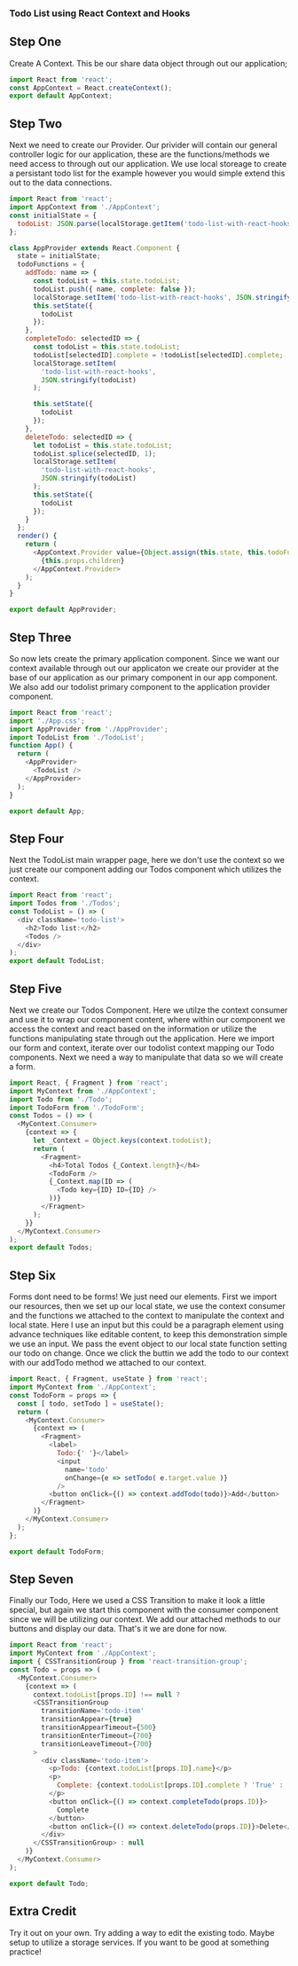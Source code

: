 ### Todo List using React Context and Hooks ###

## Step One ## 
Create A Context.
This be our share data object through out our application;

```JavaScript AppContext.js
import React from 'react';
const AppContext = React.createContext();
export default AppContext;
```

## Step Two ##
Next we need to create our Provider.
Our privider will contain our general controller logic for our application, these are the functions/methods we need access to through out our application. We use local storeage to create a persistant todo list for the example however you would simple extend this out to the data connections.

```JavaScript AppProvider.js
import React from 'react';
import AppContext from './AppContext';
const initialState = {
  todoList: JSON.parse(localStorage.getItem('todo-list-with-react-hooks')) || []
};

class AppProvider extends React.Component {
  state = initialState;
  todoFunctions = {
    addTodo: name => {
      const todoList = this.state.todoList;
      todoList.push({ name, complete: false });
      localStorage.setItem('todo-list-with-react-hooks', JSON.stringify(todoList));
      this.setState({
        todoList
      });
    },
    completeTodo: selectedID => {
      const todoList = this.state.todoList;
      todoList[selectedID].complete = !todoList[selectedID].complete;
      localStorage.setItem(
        'todo-list-with-react-hooks',
        JSON.stringify(todoList)
      );

      this.setState({
        todoList
      });
    },
    deleteTodo: selectedID => {
      let todoList = this.state.todoList;
      todoList.splice(selectedID, 1);
      localStorage.setItem(
        'todo-list-with-react-hooks',
        JSON.stringify(todoList)
      );
      this.setState({
        todoList
      });
    }
  };
  render() {
    return (
      <AppContext.Provider value={Object.assign(this.state, this.todoFunctions)}>
        {this.props.children}
      </AppContext.Provider>
    );
  }
}

export default AppProvider;
```

## Step Three ##
So now lets create the primary application component. Since we want our context available through out our applicaton we create our provider at the base of our application as our primary component in our app component. We also add our todolist primary component to the application provider component.

```JavaScript App.js
import React from 'react';
import './App.css';
import AppProvider from './AppProvider';
import TodoList from './TodoList';
function App() {
  return (
    <AppProvider>
      <TodoList />
    </AppProvider>
  );
}

export default App;
```

## Step Four ##
Next the TodoList main wrapper page, here we don't use the context so we just create our component adding our Todos component which utilizes the context.

```JavaScript TodoList.js
import React from 'react';
import Todos from './Todos';
const TodoList = () => (
  <div className='todo-list'>
    <h2>Todo list:</h2>
    <Todos />
  </div>
);
export default TodoList;
```
## Step Five ##
Next we create our Todos Component. Here we utilze the context consumer and use it to wrap our component content, where within our component we access the context and react based on the information or utilize the functions manipulating state through out the application. Here we import our form and context, iterate over our todolist context mapping our Todo components. Next we need a way to manipulate that data so we will create a form.

```JavaScript Todos.js
import React, { Fragment } from 'react';
import MyContext from './AppContext';
import Todo from './Todo';
import TodoForm from './TodoForm';
const Todos = () => (
  <MyContext.Consumer>
    {context => {
      let _Context = Object.keys(context.todoList);
      return (
        <Fragment>
          <h4>Total Todos {_Context.length}</h4>
          <TodoForm />
          {_Context.map(ID => (
            <Todo key={ID} ID={ID} />
          ))}
        </Fragment>
      );
    }}
  </MyContext.Consumer>
);
export default Todos;
```
## Step Six ##
Forms dont need to be forms! We just need our elements.
First we import our resources, then we set up our local state, we use the context consumer and the functions we attached to the context to manipulate the context and local state. Here I use an input but this could be a paragraph element using advance techniques like editable content, to keep this demonstration simple we use an input. We pass the event object to our local state function setting our todo on change. Once we click the buttin we add the todo to our context with our addTodo method we attached to our context.

```JavaScript TodoForm.js
import React, { Fragment, useState } from 'react';
import MyContext from './AppContext';
const TodoForm = props => {
  const [ todo, setTodo ] = useState();
  return (
    <MyContext.Consumer>
      {context => (
        <Fragment>
          <label>
            Todo:{' '}</label>
            <input
              name='todo'
              onChange={e => setTodo( e.target.value )}
            />          
          <button onClick={() => context.addTodo(todo)}>Add</button>
        </Fragment>
      )}
    </MyContext.Consumer>
  );
};

export default TodoForm;
```
## Step Seven ##
Finally our Todo, Here we used a CSS Transition to make it look a little special, but again we start this component with the consumer component since we will be utilizing our context. We add our attached methods to our buttons and display our data. That's it we are done for now.

```JavaScript
import React from 'react';
import MyContext from './AppContext';
import { CSSTransitionGroup } from 'react-transition-group';
const Todo = props => (
  <MyContext.Consumer>
    {context => (
      context.todoList[props.ID] !== null ? 
      <CSSTransitionGroup
        transitionName='todo-item'
        transitionAppear={true}
        transitionAppearTimeout={500}
        transitionEnterTimeout={700}
        transitionLeaveTimeout={700}
      >
        <div className='todo-item'>
          <p>Todo: {context.todoList[props.ID].name}</p>
          <p>
            Complete: {context.todoList[props.ID].complete ? 'True' : 'False'}
          </p>
          <button onClick={() => context.completeTodo(props.ID)}>
            Complete
          </button>
          <button onClick={() => context.deleteTodo(props.ID)}>Delete</button>
        </div>
      </CSSTransitionGroup> : null
    )}
  </MyContext.Consumer>
);

export default Todo;
```

## Extra Credit ##
Try it out on your own. Try adding a way to edit the existing todo. Maybe setup to utilize a storage services. If you want to be good at something practice!

